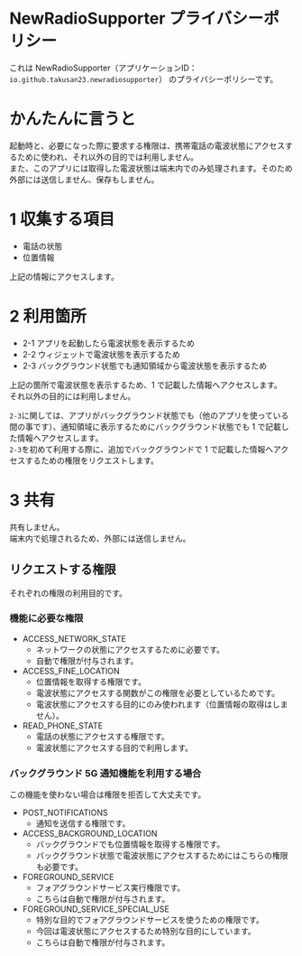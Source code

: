 # NewRadioSupporter プライバシーポリシー

これは NewRadioSupporter（アプリケーションID：`io.github.takusan23.newradiosupporter`） のプライバシーポリシーです。

# かんたんに言うと

起動時と、必要になった際に要求する権限は、携帯電話の電波状態にアクセスするために使われ、それ以外の目的では利用しません。  
また、このアプリには取得した電波状態は端末内でのみ処理されます。そのため外部には送信しません、保存もしません。

# 1 収集する項目

- 電話の状態
- 位置情報

上記の情報にアクセスします。

# 2 利用箇所

- 2-1 アプリを起動したら電波状態を表示するため
- 2-2 ウィジェットで電波状態を表示するため
- 2-3 バックグラウンド状態でも通知領域から電波状態を表示するため

上記の箇所で電波状態を表示するため、1 で記載した情報へアクセスします。  
それ以外の目的には利用しません。

`2-3`に関しては、アプリがバックグラウンド状態でも（他のアプリを使っている間の事です）、通知領域に表示するためにバックグラウンド状態でも 1 で記載した情報へアクセスします。  
`2-3`を初めて利用する際に、追加でバックグラウンドで 1 で記載した情報へアクセスするための権限をリクエストします。

# 3 共有

共有しません。  
端末内で処理されるため、外部には送信しません。

## リクエストする権限

それぞれの権限の利用目的です。

### 機能に必要な権限

- ACCESS_NETWORK_STATE
  - ネットワークの状態にアクセスするために必要です。
  - 自動で権限が付与されます。
- ACCESS_FINE_LOCATION
  - 位置情報を取得する権限です。
  - 電波状態にアクセスする関数がこの権限を必要としているためです。
  - 電波状態にアクセスする目的にのみ使われます（位置情報の取得はしません）。
- READ_PHONE_STATE
  - 電話の状態にアクセスする権限です。
  - 電波状態にアクセスする目的で利用します。

### バックグラウンド 5G 通知機能を利用する場合

この機能を使わない場合は権限を拒否して大丈夫です。
 
- POST_NOTIFICATIONS
  - 通知を送信する権限です。
- ACCESS_BACKGROUND_LOCATION
  - バックグラウンドでも位置情報を取得する権限です。
  - バックグラウンド状態で電波状態にアクセスするためにはこちらの権限も必要です。
- FOREGROUND_SERVICE
  - フォアグラウンドサービス実行権限です。
  - こちらは自動で権限が付与されます。
- FOREGROUND_SERVICE_SPECIAL_USE
  - 特別な目的でフォアグラウンドサービスを使うための権限です。
  - 今回は電波状態にアクセスするため特別な目的にしています。
  - こちらは自動で権限が付与されます。